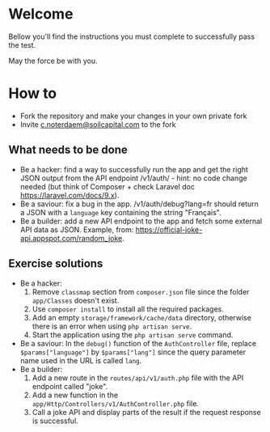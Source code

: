 # Welcome

Bellow you'll find the instructions you must complete to successfully pass the test.

May the force be with you.

# How to

* Fork the repository and make your changes in your own private fork
* Invite c.noterdaem@soilcapital.com to the fork

## What needs to be done

- Be a hacker: find a way to successfully run the app and get the right JSON output from the API endpoint /v1/auth/ - hint: no code change needed (but think of Composer + check Laravel doc https://laravel.com/docs/9.x).
- Be a saviour: fix a bug in the app. /v1/auth/debug?lang=fr should return a JSON with a `language` key containing the string "Français".
- Be a builder: add a new API endpoint to the app and fetch some external API data as JSON. Example, from: https://official-joke-api.appspot.com/random_joke.

## Exercise solutions

- Be a hacker: 
    1. Remove `classmap` section from `composer.json` file since the folder `app/Classes` doesn't exist.
    2. Use `composer install` to install all the required packages.
    3. Add an empty `storage/framework/cache/data` directory, otherwise there is an error when using `php artisan serve`.
    4. Start the application using the `php artisan serve` command.
- Be a saviour: In the `debug()` function of the `AuthController` file, replace `$params["language"]` by `$params["lang"]` since the query parameter name used in the URL is called `lang`.
- Be a builder:
    1. Add a new route in the `routes/api/v1/auth.php` file with the API endpoint called "joke".
    2. Add a new function in the `app/Http/Controllers/v1/AuthController.php` file.
    3. Call a joke API and display parts of the result if the request response is successful.
